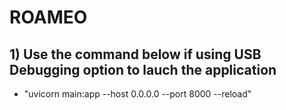 # ROAMEO

## 1) Use the command below if using USB Debugging option to lauch the application
- "uvicorn main:app --host 0.0.0.0 --port 8000 --reload"